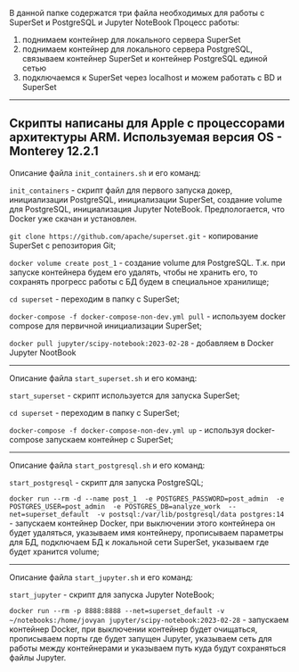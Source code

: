В данной папке содержатся три файла необходимых для работы с SuperSet и PostgreSQL и Jupyter NoteBook
Процесс работы:
1) поднимаем контейнер для локального сервера SuperSet
2) поднимаем контейнер для локального сервера PostgreSQL, связываем контейнер SuperSet и контейнер PostgreSQL единой сетью
3) подключаемся к SuperSet через localhost и можем работать с BD и SuperSet

---
Скрипты написаны для Apple с процессорами архитектуры ARM. Используемая версия OS - Monterey 12.2.1
---

Описание файла `init_containers.sh` и его команд:

`init_containers` - скрипт файл для первого запуска докер, инициализации PostgreSQL, инициализации SuperSet, создание volume для PostgreSQL, инициализация Jupyter NoteBook. Предпологается, что Docker уже скачан и установлен.

`git clone https://github.com/apache/superset.git` - копирование SuperSet с репозитория Git;

`docker volume create post_1` - создание volume для PostgreSQL. Т.к. при запуске контейнера будем его удалять, чтобы не хранить его, то сохранять прогресс работы с БД будем в специальное хранилище;

`cd superset` - переходим в папку с SuperSet;

`docker-compose -f docker-compose-non-dev.yml pull` - используем docker compose для первичной инициализации SuperSet;

`docker pull jupyter/scipy-notebook:2023-02-28` - добавляем в Docker Jupyter NootBook

---

Описание файла `start_superset.sh` и его команд:

`start_superset` - скрипт используется для запуска SuperSet;

  
`cd superset` - переходим в папку с SuperSet;

`docker-compose -f docker-compose-non-dev.yml up` - используя docker-compose запускаем контейнер с SuperSet;

---

Описание файла `start_postgresql.sh` и его команд:

`start_postgresql` - скрипт для запуска PostgreSQL;

`docker run --rm -d --name post_1 
  -e POSTGRES_PASSWORD=post_admin 
  -e POSTGRES_USER=post_admin 
  -e POSTGRES_DB=analyze_work 
  --net=superset_default 
  -v postsql:/var/lib/postgresql/data postgres:14` - запускаем контейнер Docker, при выключении этого контейнера он будет удаляться, указываем имя контейнеру, прописываем параметры для БД, подключаем БД к локальной сети SuperSet, указываем где будет хранится volume;
  
---

Описание файла `start_jupyter.sh` и его команд:

`start_jupyter` - скрипт для запуска Jupyter NoteBook;

`docker run --rm -p 8888:8888 --net=superset_default -v ~/notebooks:/home/jovyan jupyter/scipy-notebook:2023-02-28` - запускаем контейнер Docker, при выключении контейнер будет очищаться, прописываем порты где будет запущен Jupyter, указываем сеть для работы между контейнерами и указываем путь куда будут сохраняться файлы Jupyter.
